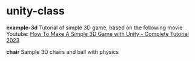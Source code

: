 # unity-class

**example-3d**
Tutorial of simple 3D game, based on the following movie
Youtube: [How To Make A Simple 3D Game with Unity - Complete Tutorial 2023](https://youtu.be/VF9UUixCvUs?si=MIv8mArc2ii4lDZO)

**chair**
Sample 3D chairs and ball with physics

